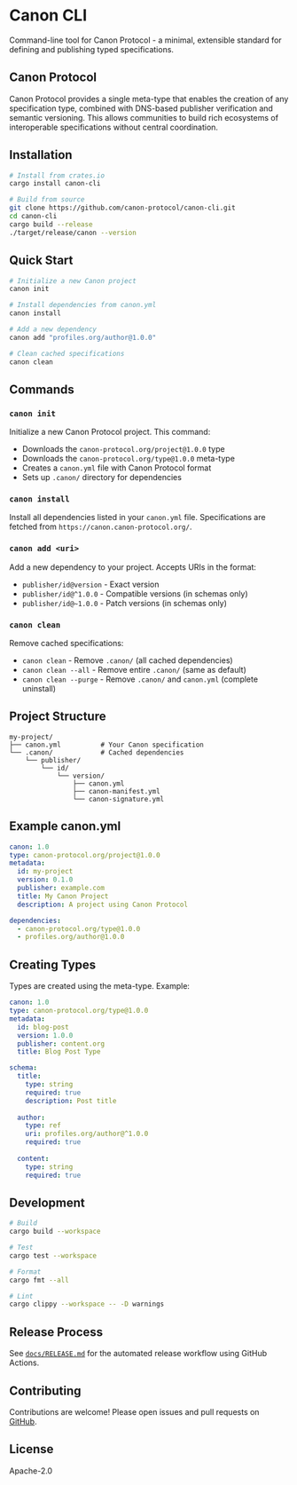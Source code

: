 # Canon CLI

Command-line tool for Canon Protocol - a minimal, extensible standard for defining and publishing typed specifications.

## Canon Protocol

Canon Protocol provides a single meta-type that enables the creation of any specification type, combined with DNS-based publisher verification and semantic versioning. This allows communities to build rich ecosystems of interoperable specifications without central coordination.

## Installation

```bash
# Install from crates.io
cargo install canon-cli

# Build from source
git clone https://github.com/canon-protocol/canon-cli.git
cd canon-cli
cargo build --release
./target/release/canon --version
```

## Quick Start

```bash
# Initialize a new Canon project
canon init

# Install dependencies from canon.yml
canon install

# Add a new dependency
canon add "profiles.org/author@1.0.0"

# Clean cached specifications
canon clean
```

## Commands

### `canon init`
Initialize a new Canon Protocol project. This command:
- Downloads the `canon-protocol.org/project@1.0.0` type
- Downloads the `canon-protocol.org/type@1.0.0` meta-type
- Creates a `canon.yml` file with Canon Protocol format
- Sets up `.canon/` directory for dependencies

### `canon install`
Install all dependencies listed in your `canon.yml` file. Specifications are fetched from `https://canon.canon-protocol.org/`.

### `canon add <uri>`
Add a new dependency to your project. Accepts URIs in the format:
- `publisher/id@version` - Exact version
- `publisher/id@^1.0.0` - Compatible versions (in schemas only)
- `publisher/id@~1.0.0` - Patch versions (in schemas only)

### `canon clean`
Remove cached specifications:
- `canon clean` - Remove `.canon/` (all cached dependencies)
- `canon clean --all` - Remove entire `.canon/` (same as default)
- `canon clean --purge` - Remove `.canon/` and `canon.yml` (complete uninstall)

## Project Structure

```
my-project/
├── canon.yml          # Your Canon specification
└── .canon/            # Cached dependencies
    └── publisher/
        └── id/
            └── version/
                ├── canon.yml
                ├── canon-manifest.yml
                └── canon-signature.yml
```

## Example canon.yml

```yaml
canon: 1.0
type: canon-protocol.org/project@1.0.0
metadata:
  id: my-project
  version: 0.1.0
  publisher: example.com
  title: My Canon Project
  description: A project using Canon Protocol

dependencies:
  - canon-protocol.org/type@1.0.0
  - profiles.org/author@1.0.0
```

## Creating Types

Types are created using the meta-type. Example:

```yaml
canon: 1.0
type: canon-protocol.org/type@1.0.0
metadata:
  id: blog-post
  version: 1.0.0
  publisher: content.org
  title: Blog Post Type

schema:
  title:
    type: string
    required: true
    description: Post title
  
  author:
    type: ref
    uri: profiles.org/author@^1.0.0
    required: true
  
  content:
    type: string
    required: true
```

## Development

```bash
# Build
cargo build --workspace

# Test
cargo test --workspace

# Format
cargo fmt --all

# Lint
cargo clippy --workspace -- -D warnings
```

## Release Process

See [`docs/RELEASE.md`](docs/RELEASE.md) for the automated release workflow using GitHub Actions.

## Contributing

Contributions are welcome! Please open issues and pull requests on [GitHub](https://github.com/canon-protocol/canon-cli).

## License

Apache-2.0